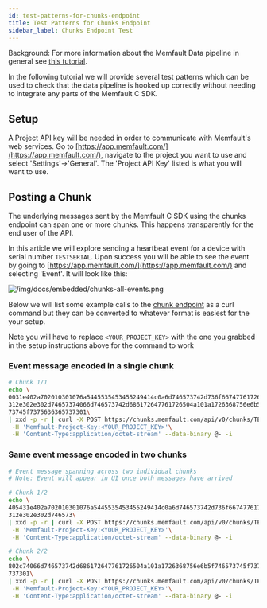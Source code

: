 ```yaml
---
id: test-patterns-for-chunks-endpoint
title: Test Patterns for Chunks Endpoint
sidebar_label: Chunks Endpoint Test
---
```


Background: For more information about the Memfault Data pipeline in general see
[this tutorial](data-from-firmware-to-cloud.md).

In the following tutorial we will provide several test patterns which can be
used to check that the data pipeline is hooked up correctly without needing to
integrate any parts of the Memfault C SDK.

## Setup

A Project API key will be needed in order to communicate with Memfault's web
services. Go to [https://app.memfault.com/](https://app.memfault.com/), navigate
to the project you want to use and select 'Settings'→'General'. The 'Project API
Key' listed is what you will want to use.

## Posting a Chunk

The underlying messages sent by the Memfault C SDK using the chunks endpoint can
span one or more chunks. This happens transparently for the end user of the API.

In this article we will explore sending a heartbeat event for a device with
serial number `TESTSERIAL`. Upon success you will be able to see the event by
going to [https://app.memfault.com/](https://app.memfault.com/) and selecting
'Event'. It will look like this:

![/img/docs/embedded/chunks-all-events.png](/img/docs/embedded/chunks-all-events.png)

Below we will list some example calls to the
[chunk endpoint](https://api-docs.memfault.com/?version=latest#66b0e390-2c3e-4c0d-b6c2-836a287b9e5f)
as a curl command but they can be converted to whatever format is easiest for
the your setup.

Note you will have to replace `<YOUR_PROJECT_KEY>` with the one you grabbed in
the setup instructions above for the command to work

### Event message encoded in a single chunk

```bash
# Chunk 1/1
echo \
0031e402a702010301076a5445535453455249414c0a6d746573742d736f667477617265096a\
312e302e302d74657374066d746573742d686172647761726504a101a1726368756e6b5f7465\
73745f7375636365737301\
| xxd -p -r | curl -X POST https://chunks.memfault.com/api/v0/chunks/TESTSERIAL\
 -H 'Memfault-Project-Key:<YOUR_PROJECT_KEY>'\
 -H 'Content-Type:application/octet-stream' --data-binary @- -i
```

### Same event message encoded in two chunks

```bash
# Event message spanning across two individual chunks
# Note: Event will appear in UI once both messages have arrived

# Chunk 1/2
echo \
405431e402a702010301076a5445535453455249414c0a6d746573742d736f667477617265096a\
312e302e302d746573\
| xxd -p -r | curl -X POST https://chunks.memfault.com/api/v0/chunks/TESTSERIAL\
 -H 'Memfault-Project-Key:<YOUR_PROJECT_KEY>'\
 -H 'Content-Type:application/octet-stream' --data-binary @- -i

# Chunk 2/2
echo \
802c74066d746573742d686172647761726504a101a1726368756e6b5f746573745f7375636365\
737301\
| xxd -p -r | curl -X POST https://chunks.memfault.com/api/v0/chunks/TESTSERIAL\
 -H 'Memfault-Project-Key:<YOUR_PROJECT_KEY>'\
 -H 'Content-Type:application/octet-stream' --data-binary @- -i
```

